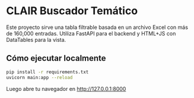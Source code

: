 # CLAIR Buscador Temático

Este proyecto sirve una tabla filtrable basada en un archivo Excel con más de 160,000 entradas. Utiliza FastAPI para el backend y HTML+JS con DataTables para la vista.

## Cómo ejecutar localmente

```bash
pip install -r requirements.txt
uvicorn main:app --reload
```

Luego abre tu navegador en http://127.0.0.1:8000
